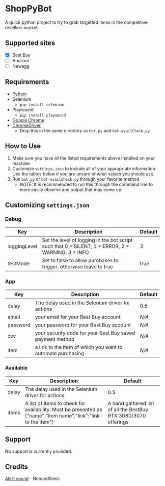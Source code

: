 # ShopPyBot

A quick python project to try to grab targetted items in the competitive resellers market.

## Supported sites
- [x] Best Buy
- [ ] Amazon
- [ ] Newegg
## Requirements

- [Python](https://www.python.org/downloads/)
- Selenium
     - `pip install selenium`
- Playsound
     - `pip install playsound`
- [Google Chrome](https://chrome.google.com)
- [ChromeDriver](https://chromedriver.chromium.org/downloads)
     - Drop this in the same directory as `bot.py` and `bot-availCheck.py`

## How to Use

1. Make sure you have all the listed requirements above installed on your machine.
2. Customize `settings.json` to include all of your appropriate information. Use the tables below if you are unsure of what values you should use.
3. Run `bot.py` or `bot-availCheck.py` through your favorite method
     - *NOTE:* It is recommended to run this through the command line to more easily observe any output that may come up

## Customizing `settings.json`

### Debug

|Key|Description| Default |
| --- | --- | --- |
|loggingLevel|Set the level of logging in the bot script such that 0 = SILENT, 1 = ERROR, 2 = WARNING, 3 = INFO| 3 |
|testMode|Set to false to allow purchases to trigger, otherwise leave to true| true |

### App

|Key|Description| Default |
| --- | --- | --- |
|delay|The delay used in the Selenium driver for actions| 0.5 |
|email| your email for your Best Buy account | *N/A* |
|password| your password for your Best Buy account | *N/A* |
|cvv| your security code for your Best Buy saved payment method | *N/A* |
|item | a link to the item of which you want to automate purchasing | *N/A* |

### Available

|Key|Description| Default |
| --- | --- | --- |
|delay|The delay used in the Selenium driver for actions| 0.5 |
|items|A list of items to check for availability. Must be presented as {"name":"item name","link":"link to the item"}| A hand gathered list of all the BestBuy RTX 3080/3070 offerings|

## Support

No support is currently provided.

## Credits

[Alert sound](https://opengameart.org/content/picked-coin-echo-2) - NenandSimic